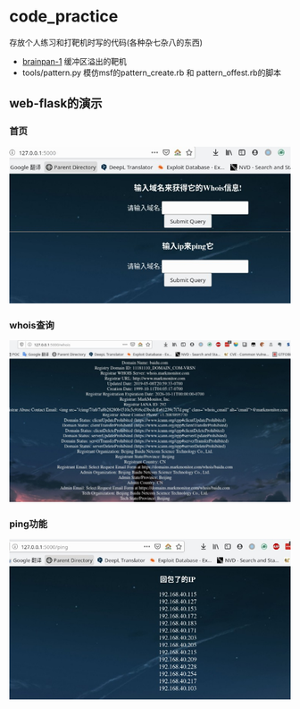 # code_practice
存放个人练习和打靶机时写的代码(各种杂七杂八的东西)

- [brainpan-1](https://www.vulnhub.com/entry/brainpan-1,51/) 缓冲区溢出的靶机
- tools/pattern.py 模仿msf的pattern_create.rb 和 pattern_offest.rb的脚本


## web-flask的演示

### 首页
![](./flask/static/Screenshot_20200626_155913.jpg)

### whois查询
![](./flask/static/Screenshot_20200626_160254.jpg)

### ping功能
![](./flask/static/Screenshot_20200626_155728.jpg)